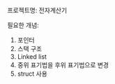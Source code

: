 프로젝트명: 전자계산기

필요한 개념: 
  1. 포인터
  2. 스택 구조  
  3. Linked list  
  4. 중위 표기법을 후위 표기법으로 변경  
  5. struct 사용



